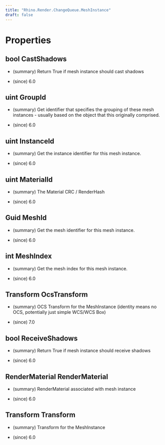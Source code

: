 ```yaml
---
title: "Rhino.Render.ChangeQueue.MeshInstance"
draft: false
---
```


# Properties
## bool CastShadows
- (summary) 
     Return True if mesh instance should cast shadows
     
- (since) 6.0
## uint GroupId
- (summary) 
     Get identifier that specifies the grouping of these mesh instances - usually based on the object that this originally comprised.
     
- (since) 6.0
## uint InstanceId
- (summary) 
     Get the instance identifier for this mesh instance.
     
- (since) 6.0
## uint MaterialId
- (summary) 
     The Material CRC / RenderHash
     
- (since) 6.0
## Guid MeshId
- (summary) 
     Get the mesh identifier for this mesh instance.
     
- (since) 6.0
## int MeshIndex
- (summary) 
     Get the mesh index for this mesh instance.
     
- (since) 6.0
## Transform OcsTransform
- (summary) 
     OCS Transform for the MeshInstance (identity means no OCS, potentially just simple WCS/WCS Box)
     
- (since) 7.0
## bool ReceiveShadows
- (summary) 
     Return True if mesh instance should receive shadows
     
- (since) 6.0
## RenderMaterial RenderMaterial
- (summary) 
     RenderMaterial associated with mesh instance
     
- (since) 6.0
## Transform Transform
- (summary) 
     Transform for the MeshInstance
     
- (since) 6.0
